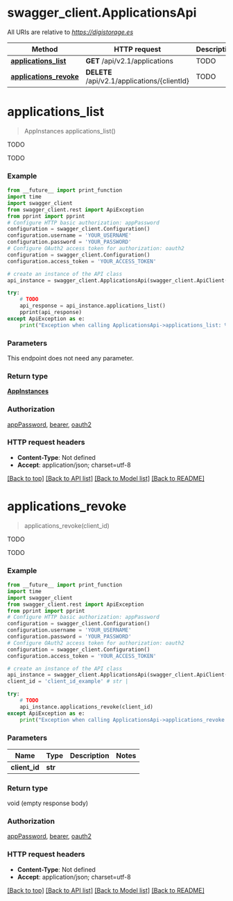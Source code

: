 # swagger_client.ApplicationsApi

All URIs are relative to *https://digistorage.es*

Method | HTTP request | Description
------------- | ------------- | -------------
[**applications_list**](ApplicationsApi.md#applications_list) | **GET** /api/v2.1/applications | TODO
[**applications_revoke**](ApplicationsApi.md#applications_revoke) | **DELETE** /api/v2.1/applications/{clientId} | TODO

# **applications_list**
> AppInstances applications_list()

TODO

TODO

### Example
```python
from __future__ import print_function
import time
import swagger_client
from swagger_client.rest import ApiException
from pprint import pprint
# Configure HTTP basic authorization: appPassword
configuration = swagger_client.Configuration()
configuration.username = 'YOUR_USERNAME'
configuration.password = 'YOUR_PASSWORD'
# Configure OAuth2 access token for authorization: oauth2
configuration = swagger_client.Configuration()
configuration.access_token = 'YOUR_ACCESS_TOKEN'

# create an instance of the API class
api_instance = swagger_client.ApplicationsApi(swagger_client.ApiClient(configuration))

try:
    # TODO
    api_response = api_instance.applications_list()
    pprint(api_response)
except ApiException as e:
    print("Exception when calling ApplicationsApi->applications_list: %s\n" % e)
```

### Parameters
This endpoint does not need any parameter.

### Return type

[**AppInstances**](AppInstances.md)

### Authorization

[appPassword](../README.md#appPassword), [bearer](../README.md#bearer), [oauth2](../README.md#oauth2)

### HTTP request headers

 - **Content-Type**: Not defined
 - **Accept**: application/json; charset=utf-8

[[Back to top]](#) [[Back to API list]](../README.md#documentation-for-api-endpoints) [[Back to Model list]](../README.md#documentation-for-models) [[Back to README]](../README.md)

# **applications_revoke**
> applications_revoke(client_id)

TODO

TODO

### Example
```python
from __future__ import print_function
import time
import swagger_client
from swagger_client.rest import ApiException
from pprint import pprint
# Configure HTTP basic authorization: appPassword
configuration = swagger_client.Configuration()
configuration.username = 'YOUR_USERNAME'
configuration.password = 'YOUR_PASSWORD'
# Configure OAuth2 access token for authorization: oauth2
configuration = swagger_client.Configuration()
configuration.access_token = 'YOUR_ACCESS_TOKEN'

# create an instance of the API class
api_instance = swagger_client.ApplicationsApi(swagger_client.ApiClient(configuration))
client_id = 'client_id_example' # str | 

try:
    # TODO
    api_instance.applications_revoke(client_id)
except ApiException as e:
    print("Exception when calling ApplicationsApi->applications_revoke: %s\n" % e)
```

### Parameters

Name | Type | Description  | Notes
------------- | ------------- | ------------- | -------------
 **client_id** | **str**|  | 

### Return type

void (empty response body)

### Authorization

[appPassword](../README.md#appPassword), [bearer](../README.md#bearer), [oauth2](../README.md#oauth2)

### HTTP request headers

 - **Content-Type**: Not defined
 - **Accept**: application/json; charset=utf-8

[[Back to top]](#) [[Back to API list]](../README.md#documentation-for-api-endpoints) [[Back to Model list]](../README.md#documentation-for-models) [[Back to README]](../README.md)

